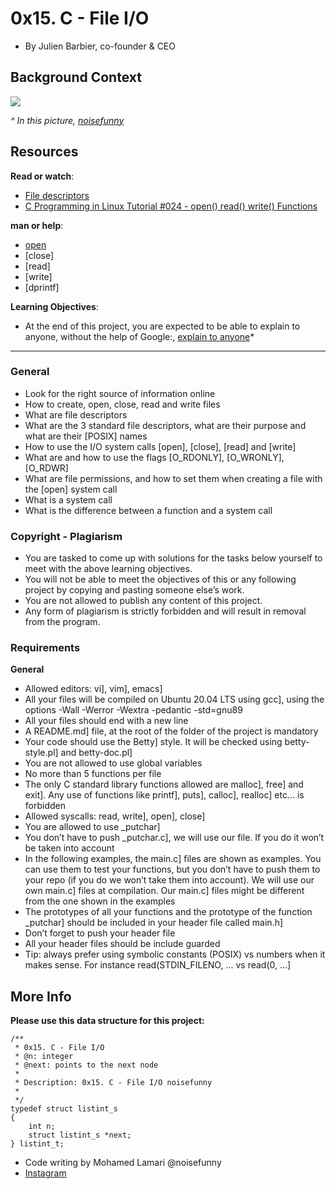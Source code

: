 0x15. C - File I/O
================

-   By Julien Barbier, co-founder & CEO

Background Context
------------------

![](https://www.icegif.com/wp-content/uploads/2022/04/icegif-422.gif)

*^ In this picture, [noisefunny](https://www.instagram.com/noisefunny/ "noisefunny")*

Resources
---------

**Read or watch**:

-   [File descriptors](https://intranet.alxswe.com/rltoken/Duva-9Fjyskt39R__Nnazg "File descriptors")
-   [C Programming in Linux Tutorial #024 - open() read() write() Functions](https://intranet.alxswe.com/rltoken/x05veqiLPSxXmJf9zTtCkQ "C Programming in Linux Tutorial #024 - open() read() write() Functions")

**man or help**:

-    [open]("open")
-    [close]
-    [read]
-    [write]
-    [dprintf]

**Learning Objectives**:

-   At the end of this project, you are expected to be able to explain to anyone, without the help of Google:, [explain to anyone](https://intranet.alxswe.com/rltoken/kQg2-u-cAYxh6oJz2TWHWw "explain to anyone")*
------------

### General

-   Look for the right source of information online
-   How to create, open, close, read and write files
-   What are file descriptors
-   What are the 3 standard file descriptors, what are their purpose and what are their [POSIX] names
-   How to use the I/O system calls [open], [close], [read] and [write]
-   What are and how to use the flags [O_RDONLY], [O_WRONLY], [O_RDWR]
-   What are file permissions, and how to set them when creating a file with the [open] system call
-   What is a system call
-   What is the difference between a function and a system call
### Copyright - Plagiarism


-   You are tasked to come up with solutions for the tasks below yourself to meet with the above learning objectives.
-   You will not be able to meet the objectives of this or any following project by copying and pasting someone else’s work.
-   You are not allowed to publish any content of this project.
-   Any form of plagiarism is strictly forbidden and will result in removal from the program.

### Requirements

**General**

-   Allowed editors: vi], vim], emacs]
-   All your files will be compiled on Ubuntu 20.04 LTS using gcc], using the options -Wall -Werror -Wextra -pedantic -std=gnu89
-   All your files should end with a new line
-   A README.md] file, at the root of the folder of the project is mandatory
-   Your code should use the Betty] style. It will be checked using betty-style.pl] and betty-doc.pl]
-   You are not allowed to use global variables
-   No more than 5 functions per file
-   The only C standard library functions allowed are malloc], free] and exit]. Any use of functions like printf], puts], calloc], realloc] etc… is forbidden
-   Allowed syscalls: read, write], open], close]
-   You are allowed to use _putchar]
-   You don’t have to push _putchar.c], we will use our file. If you do it won’t be taken into account
-   In the following examples, the main.c] files are shown as examples. You can use them to test your functions, but you don’t have to push them to your repo (if you do we won’t take them into account). We will use our own main.c] files at compilation. Our main.c] files might be different from the one shown in the examples
-   The prototypes of all your functions and the prototype of the function _putchar] should be included in your header file called main.h]
-   Don’t forget to push your header file
-   All your header files should be include guarded
-   Tip: always prefer using symbolic constants (POSIX) vs numbers when it makes sense. For instance read(STDIN_FILENO, ... vs read(0, ...]




More Info
---------
**Please use this data structure for this project:**

```
/**
 * 0x15. C - File I/O
 * @n: integer
 * @next: points to the next node
 *
 * Description: 0x15. C - File I/O noisefunny
 * 
 */
typedef struct listint_s
{
    int n;
    struct listint_s *next;
} listint_t;
```

-   Code writing by Mohamed Lamari @noisefunny
-   [Instagram](https://www.instagram.com/noisefunny/)

